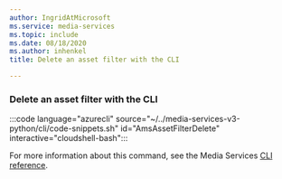 ```yaml
---
author: IngridAtMicrosoft
ms.service: media-services
ms.topic: include
ms.date: 08/18/2020
ms.author: inhenkel
title: Delete an asset filter with the CLI

---
```


<!--Delete an asset filter CLI-->

### Delete an asset filter with the CLI

:::code language="azurecli" source="~/../media-services-v3-python/cli/code-snippets.sh" id="AmsAssetFilterDelete" interactive="cloudshell-bash":::

For more information about this command, see the Media Services [CLI reference](/cli/azure/ams/asset-filter?view=azure-cli-latest&preserve-view=true#az-ams-asset-filter-delete).
